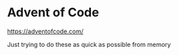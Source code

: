 # Advent of Code 

https://adventofcode.com/

Just trying to do these as quick as possible from memory
